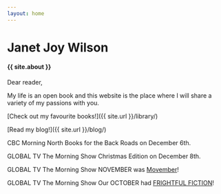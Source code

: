 ```yaml
---
layout: home
---
```


# Janet Joy Wilson

#### {{ site.about }}

Dear reader,

My life is an open book and this website is the place where I will share a variety of my passions with you.

[Check out my favourite books!]({{ site.url }}/library/)

[Read my blog!]({{ site.url }}/blog/)

<i class="fa fa-microphone" aria-hidden="true"></i> CBC Morning North Books for the Back Roads on December 6th.

<i class="fa fa-television" aria-hidden="true"></i> GLOBAL TV The Morning Show Christmas Edition on December 8th.

<i class="fa fa-television" aria-hidden="true"></i> GLOBAL TV The Morning Show NOVEMBER was [Movember](http://globalnews.ca/video/3088642/movember-themed-books-that-bring-awareness-to-mens-health)!

<i class="fa fa-television" aria-hidden="true"></i> GLOBAL TV The Morning Show Our OCTOBER had [FRIGHTFUL FICTION](http://globalnews.ca/video/3015433/the-best-spooky-books-to-read-this-month )!
